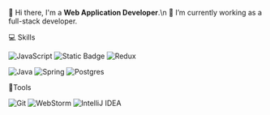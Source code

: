 👋 Hi there, I'm a **Web Application Developer**.\n
🔭 I’m currently working as a full-stack developer.

💻 Skills

![JavaScript](https://img.shields.io/badge/Javascript-F7DF1E?style=flat-square&logo=Javascript&logoColor=black)
![Static Badge](https://img.shields.io/badge/React-%2361DAFB?style=flat-square&logo=React&logoColor=white)
![Redux](https://img.shields.io/badge/redux-%23593d88.svg?style=flat-square&logo=redux&logoColor=white)

![Java](https://img.shields.io/badge/java-%23ED8B00.svg?style=flat-square&logo=openjdk&logoColor=white)
![Spring](https://img.shields.io/badge/spring-%236DB33F.svg?style=flat-square&logo=spring&logoColor=white)
![Postgres](https://img.shields.io/badge/postgres-%23316192.svg?style=flat-square&logo=postgresql&logoColor=white)

🔨Tools

![Git](https://img.shields.io/badge/git-%23F05033.svg?style=flat-square&logo=git&logoColor=white)
![WebStorm](https://img.shields.io/badge/webstorm-143?style=flat-square&logo=webstorm&logoColor=white&color=black)
![IntelliJ IDEA](https://img.shields.io/badge/IntelliJIDEA-000000.svg?style=flat-square&logo=intellij-idea&logoColor=white)
<!--
**kimjunyoung90/kimjunyoung90** is a ✨ _special_ ✨ repository because its `README.md` (this file) appears on your GitHub profile.

Here are some ideas to get you started:

- 🔭 I’m currently working on ...
- 🌱 I’m currently learning ...
- 👯 I’m looking to collaborate on ...
- 🤔 I’m looking for help with ...
- 💬 Ask me about ...
- 📫 How to reach me: ...
- 😄 Pronouns: ...
- ⚡ Fun fact: ...
-->
